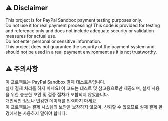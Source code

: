 ## ⚠️ **Disclaimer**  
This project is for PayPal Sandbox payment testing purposes only.  
Do not use it for real payment processing! This code is provided for testing and reference only and does not include adequate security or validation measures for actual use.  
Do not enter personal or sensitive information.  
This project does not guarantee the security of the payment system and should not be used in a real payment environment as it is not trustworthy.  

## ⚠️ 주의사항
이 프로젝트는 PayPal Sandbox 결제 테스트용입니다.  
실제 결제 처리를 하지 마세요! 이 코드는 테스트 및 참고용으로만 제공되며, 실제 사용을 위한 충분한 보안 및 검증 절차가 포함되지 않았습니다.  
개인적인 정보나 민감한 데이터를 입력하지 마세요.  
이 프로젝트는 결제 시스템의 보안을 보장하지 않으며, 신뢰할 수 없으므로 실제 결제 환경에서는 사용하지 말아야 합니다.  

